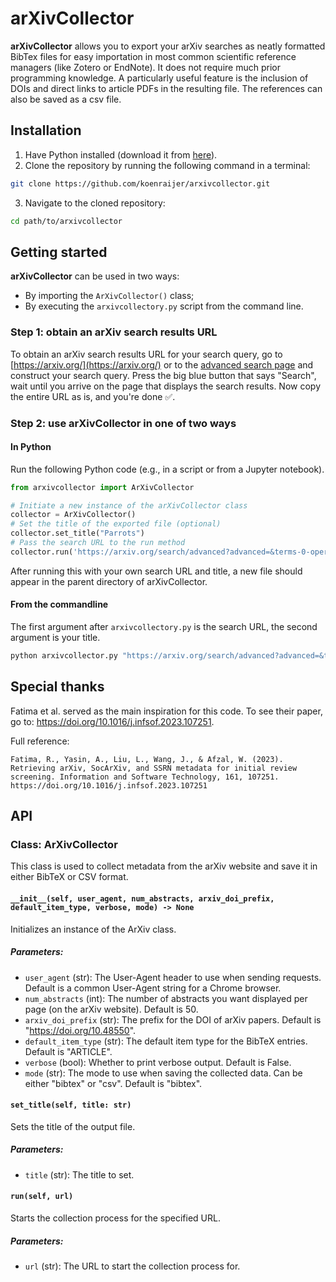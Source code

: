 arXivCollector
======

**arXivCollector** allows you to export your arXiv searches as neatly formatted BibTex files for easy importation in most common scientific reference managers (like Zotero or EndNote). It does not require much prior programming knowledge. A particularly useful feature is the inclusion of DOIs and direct links to article PDFs in the resulting file. The references can also be saved as a csv file.

Installation
------

1. Have Python installed (download it from [here](https://www.python.org/downloads/)).
2. Clone the repository by running the following command in a terminal:
```bash
git clone https://github.com/koenraijer/arxivcollector.git
```
3. Navigate to the cloned repository:
```bash
cd path/to/arxivcollector
```

Getting started
------

**arXivCollector** can be used in two ways:
- By importing the `ArXivCollector()` class; 
- By executing the `arxivcollectory.py` script from the command line. 

### Step 1: obtain an arXiv search results URL 
To obtain an arXiv search results URL for your search query, go to [https://arxiv.org/](https://arxiv.org/) or to the [advanced search page](https://arxiv.org/search/advanced) and construct your search query. Press the big blue button that says "Search", wait until you arrive on the page that displays the search results. Now copy the entire URL as is, and you're done ✅. 

### Step 2: use arXivCollector in one of two ways
#### In Python
Run the following Python code (e.g., in a script or from a Jupyter notebook). 

```python
from arxivcollector import ArXivCollector

# Initiate a new instance of the arXivCollector class
collector = ArXivCollector()
# Set the title of the exported file (optional)
collector.set_title("Parrots")
# Pass the search URL to the run method
collector.run('https://arxiv.org/search/advanced?advanced=&terms-0-operator=AND&terms-0-term=stochastic+parrot&terms-0-field=title&classification-physics_archives=all&classification-include_cross_list=include&date-filter_by=all_dates&date-year=&date-from_date=&date-to_date=&date-date_type=submitted_date&abstracts=show&size=50&order=-announced_date_first')
```

After running this with your own search URL and title, a new file should appear in the parent directory of arXivCollector. 

#### From the commandline
The first argument after `arxivcollectory.py` is the search URL, the second argument is your title. 

```bash
python arxivcollector.py "https://arxiv.org/search/advanced?advanced=&terms-0-operator=AND&terms-0-term=stochastic+parrot&terms-0-field=title&classification-physics_archives=all&classification-include_cross_list=include&date-filter_by=all_dates&date-year=&date-from_date=&date-to_date=&date-date_type=submitted_date&abstracts=show&size=50&order=-announced_date_first" "Parrots"
```

Special thanks
------
Fatima et al. served as the main inspiration for this code. To see their paper, go to: https://doi.org/10.1016/j.infsof.2023.107251. 

Full reference:
```
Fatima, R., Yasin, A., Liu, L., Wang, J., & Afzal, W. (2023). Retrieving arXiv, SocArXiv, and SSRN metadata for initial review screening. Information and Software Technology, 161, 107251. https://doi.org/10.1016/j.infsof.2023.107251
```

API
------

### Class: ArXivCollector

This class is used to collect metadata from the arXiv website and save it in either BibTeX or CSV format.

#### `__init__(self, user_agent, num_abstracts, arxiv_doi_prefix, default_item_type, verbose, mode) -> None`

Initializes an instance of the ArXiv class.

##### Parameters:

- `user_agent` (str): The User-Agent header to use when sending requests. Default is a common User-Agent string for a Chrome browser.
- `num_abstracts` (int): The number of abstracts you want displayed per page (on the arXiv website). Default is 50.
- `arxiv_doi_prefix` (str): The prefix for the DOI of arXiv papers. Default is "https://doi.org/10.48550".
- `default_item_type` (str): The default item type for the BibTeX entries. Default is "ARTICLE".
- `verbose` (bool): Whether to print verbose output. Default is False.
- `mode` (str): The mode to use when saving the collected data. Can be either "bibtex" or "csv". Default is "bibtex".

#### `set_title(self, title: str)`

Sets the title of the output file.

##### Parameters:

- `title` (str): The title to set.

#### `run(self, url)`

Starts the collection process for the specified URL.

##### Parameters:

- `url` (str): The URL to start the collection process for.